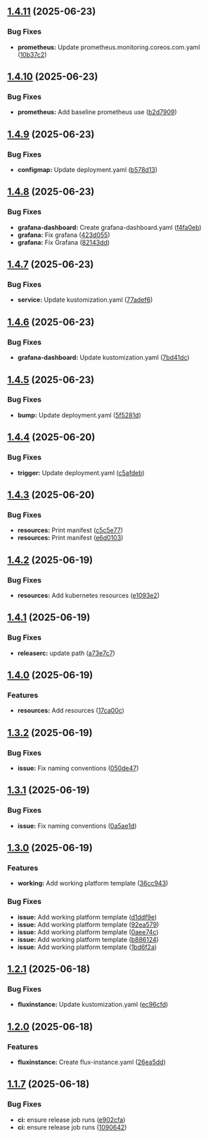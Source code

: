 ## [1.4.11](https://github.com/containerly/platform/compare/v1.4.10...v1.4.11) (2025-06-23)

### Bug Fixes

* **prometheus:** Update prometheus.monitoring.coreos.com.yaml ([10b37c2](https://github.com/containerly/platform/commit/10b37c2d1179188b665d7b5c0186cfab90b94e03))

## [1.4.10](https://github.com/containerly/platform/compare/v1.4.9...v1.4.10) (2025-06-23)

### Bug Fixes

* **prometheus:** Add baseline prometheus use ([b2d7909](https://github.com/containerly/platform/commit/b2d7909ec3b39e09a1ca3bd864f10411fdd064bd))

## [1.4.9](https://github.com/containerly/platform/compare/v1.4.8...v1.4.9) (2025-06-23)

### Bug Fixes

* **configmap:** Update deployment.yaml ([b578d13](https://github.com/containerly/platform/commit/b578d13035eecd1d600ba3327e645cac8acb4342))

## [1.4.8](https://github.com/containerly/platform/compare/v1.4.7...v1.4.8) (2025-06-23)

### Bug Fixes

* **grafana-dashboard:** Create grafana-dashboard.yaml ([f4fa0eb](https://github.com/containerly/platform/commit/f4fa0ebe902ed02ad93a1db8848b68ddbc3c018b))
* **grafana:** Fix grafana ([423d055](https://github.com/containerly/platform/commit/423d055669170a5da9f9d33eb5ad1988463cc296))
* **grafana:** Fix Grafana ([82143dd](https://github.com/containerly/platform/commit/82143dd934fc3ec941776cf926d3343ac383fa47))

## [1.4.7](https://github.com/containerly/platform/compare/v1.4.6...v1.4.7) (2025-06-23)

### Bug Fixes

* **service:** Update kustomization.yaml ([77adef6](https://github.com/containerly/platform/commit/77adef673b4244b7075ef90a10553224491e5d64))

## [1.4.6](https://github.com/containerly/platform/compare/v1.4.5...v1.4.6) (2025-06-23)

### Bug Fixes

* **grafana-dashboard:** Update kustomization.yaml ([7bd41dc](https://github.com/containerly/platform/commit/7bd41dc17f3648c899a33761699c013a0ad9e918))

## [1.4.5](https://github.com/containerly/platform/compare/v1.4.4...v1.4.5) (2025-06-23)

### Bug Fixes

* **bump:** Update deployment.yaml ([5f5281d](https://github.com/containerly/platform/commit/5f5281d10b7c0d4abede6915b7a6bde551e457eb))

## [1.4.4](https://github.com/containerly/platform/compare/v1.4.3...v1.4.4) (2025-06-20)

### Bug Fixes

* **trigger:** Update deployment.yaml ([c5afdeb](https://github.com/containerly/platform/commit/c5afdebbb02ae638b845bb142664405ca4094b70))

## [1.4.3](https://github.com/containerly/platform/compare/v1.4.2...v1.4.3) (2025-06-20)

### Bug Fixes

* **resources:** Print manifest ([c5c5e77](https://github.com/containerly/platform/commit/c5c5e77569684d5ec66080102c04ab680af949d0))
* **resources:** Print manifest ([e6d0103](https://github.com/containerly/platform/commit/e6d010339ed3af5efd5d3413597a42c79955f9c3))

## [1.4.2](https://github.com/containerly/platform/compare/v1.4.1...v1.4.2) (2025-06-19)

### Bug Fixes

* **resources:** Add kubernetes resources ([e1093e2](https://github.com/containerly/platform/commit/e1093e281dad750ce18763730a76da902718d557))

## [1.4.1](https://github.com/containerly/platform/compare/v1.4.0...v1.4.1) (2025-06-19)

### Bug Fixes

* **releaserc:** update path ([a73e7c7](https://github.com/containerly/platform/commit/a73e7c7c03c3808e14ddcfc9386bcb10b8671886))

## [1.4.0](https://github.com/containerly/platform/compare/v1.3.2...v1.4.0) (2025-06-19)

### Features

* **resources:** Add resources ([17ca00c](https://github.com/containerly/platform/commit/17ca00cd8d6f35475827e432b6d9da8d7828f184))

## [1.3.2](https://github.com/containerly/platform/compare/v1.3.1...v1.3.2) (2025-06-19)

### Bug Fixes

* **issue:** Fix naming conventions ([050de47](https://github.com/containerly/platform/commit/050de472212c9fc646372ec709622fc2a48ae0da))

## [1.3.1](https://github.com/containerly/platform/compare/v1.3.0...v1.3.1) (2025-06-19)

### Bug Fixes

* **issue:** Fix naming conventions ([0a5ae1d](https://github.com/containerly/platform/commit/0a5ae1ddbf6a8a4cc5bb78ca883ce3fbcb1a19a8))

## [1.3.0](https://github.com/containerly/platform/compare/v1.2.1...v1.3.0) (2025-06-19)

### Features

* **working:** Add working platform template ([36cc943](https://github.com/containerly/platform/commit/36cc9436a07750adf3099081099b3548c6b2ea99))

### Bug Fixes

* **issue:** Add working platform template ([d1ddf9e](https://github.com/containerly/platform/commit/d1ddf9e97c4d0a0efddb9e48da93920105c867c0))
* **issue:** Add working platform template ([92ea579](https://github.com/containerly/platform/commit/92ea5798a4eee156878bab773ef6088b884c9086))
* **issue:** Add working platform template ([0aee74c](https://github.com/containerly/platform/commit/0aee74cd5098484904c9b5b185d58b530920a4f1))
* **issue:** Add working platform template ([b886124](https://github.com/containerly/platform/commit/b886124f30902f33fe9ddf7e41af5dc0a9f9de70))
* **issue:** Add working platform template ([1bd6f2a](https://github.com/containerly/platform/commit/1bd6f2acaae93656945f252cc9c9be31e3e6e2db))

## [1.2.1](https://github.com/containerly/platform/compare/v1.2.0...v1.2.1) (2025-06-18)

### Bug Fixes

* **fluxinstance:** Update kustomization.yaml ([ec96cfd](https://github.com/containerly/platform/commit/ec96cfd7ca0467753167d8780d3b4aa87f514f89))

## [1.2.0](https://github.com/containerly/platform/compare/v1.1.7...v1.2.0) (2025-06-18)

### Features

* **fluxinstance:** Create flux-instance.yaml ([26ea5dd](https://github.com/containerly/platform/commit/26ea5dd6a6c4c328681c62c94e9340463e700693))

## [1.1.7](https://github.com/containerly/platform/compare/v1.1.6...v1.1.7) (2025-06-18)

### Bug Fixes

* **ci:** ensure release job runs ([e902cfa](https://github.com/containerly/platform/commit/e902cfab07224980a2a0b1b5636bda8dcba1bab4))
* **ci:** ensure release job runs ([1090642](https://github.com/containerly/platform/commit/10906427a58d371dd3bbc3c9e4a4ae89d4c0d14b))
